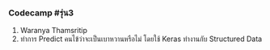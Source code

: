 ### Codecamp #รุ่น3
 1. Waranya Thamsritip
 2. ทำการ Predict คนไข้ว่าจะเป็นเบาหวานหรือไม่ โดยใช้ Keras ทำงานกับ Structured Data